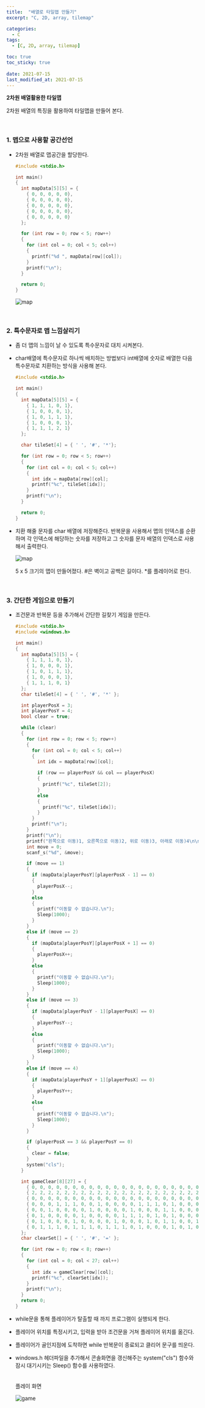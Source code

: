 ```yaml
---
title:  "배열로 타일맵 만들기"
excerpt: "C, 2D, array, tilemap"

categories:
  - C
tags:
  - [C, 2D, array, tilemap]

toc: true
toc_sticky: true
 
date: 2021-07-15
last_modified_at: 2021-07-15
---  
```


**2차원 배열활용한 타일맵**  <br/>

2차원 배열의 특징을 활용하여 타일맵을 만들어 본다.  

<br/>
  
### 1. 맵으로 사용할 공간선언  
  * 2차원 배열로 맵공간을 할당한다.
      ```c
      #include <stdio.h>

      int main()
      {
        int mapData[5][5] = {
          { 0, 0, 0, 0, 0},
          { 0, 0, 0, 0, 0},
          { 0, 0, 0, 0, 0},
          { 0, 0, 0, 0, 0},
          { 0, 0, 0, 0, 0}
        };

        for (int row = 0; row < 5; row++)
        {
          for (int col = 0; col < 5; col++)
          {
            printf("%d ", mapData[row][col]);
          }
          printf("\n");
        }

        return 0;
      }
      ```  
  
      ![map](/assets/images/20210715_Posting/1.png)  

      <br/>  

 ### 2. 특수문자로 맵 느낌살리기  
  * 좀 더 맵의 느낌이 날 수 있도록 특수문자로 대치 시켜본다.  
  * char배열에 특수문자로 하나씩 배치하는 방법보다 int배열에 숫자로 배열한 다음 특수문자로 치환하는 방식을 사용해 본다.  

    ```c
    #include <stdio.h>

    int main()
    {
      int mapData[5][5] = {
        { 1, 1, 1, 0, 1},
        { 1, 0, 0, 0, 1},
        { 1, 0, 1, 1, 1},
        { 1, 0, 0, 0, 1},
        { 1, 1, 1, 2, 1}
      };

      char tileSet[4] = { ' ', '#', '*'};

      for (int row = 0; row < 5; row++)
      {
        for (int col = 0; col < 5; col++)
        {
          int idx = mapData[row][col];
          printf("%c", tileSet[idx]);
        }
        printf("\n");
      }

      return 0;
    }
    ```  

  * 치환 해줄 문자를 char 배열에 저장해준다. 반복문을 사용해서 맵의 인덱스를 순환하며 각 인덱스에 해당하는 숫자를 저장하고 그 숫자를 문자 배열의 인덱스로 사용해서 출력한다.  

    ![map](/assets/images/20210715_Posting/2.png)  

    5 x 5 크기의 맵이 만들어졌다. #은 벽이고 공백은 길이다. *를 플레이어로 한다.  

<br/>

### 3. 간단한 게임으로 만들기
  * 조건문과 반복문 등을 추가해서 간단한 길찾기 게임을 만든다.  

    ```c
    #include <stdio.h>
    #include <windows.h>

    int main()
    {
      int mapData[5][5] = {
        { 1, 1, 1, 0, 1},
        { 1, 0, 0, 0, 1},
        { 1, 0, 1, 1, 1},
        { 1, 0, 0, 0, 1},
        { 1, 1, 1, 0, 1}
      };
      char tileSet[4] = { ' ', '#', '*' };

      int playerPosX = 3;
      int playerPosY = 4;
      bool clear = true;

      while (clear)
      {
        for (int row = 0; row < 5; row++)
        {
          for (int col = 0; col < 5; col++)
          {
            int idx = mapData[row][col];

            if (row == playerPosY && col == playerPosX)
            {
              printf("%c", tileSet[2]);
            }
            else
            {
              printf("%c", tileSet[idx]);
            }
          }
          printf("\n");
        }
        printf("\n");
        printf("왼쪽으로 이동)1, 오른쪽으로 이동)2, 위로 이동)3, 아래로 이동)4\n\n");
        int move = 0;
        scanf_s("%d", &move);

        if (move == 1)
        {
          if (mapData[playerPosY][playerPosX - 1] == 0)
          {
            playerPosX--;
          }
          else
          {
            printf("이동할 수 없습니다.\n");
            Sleep(1000);
          }
        }
        else if (move == 2)
        {
          if (mapData[playerPosY][playerPosX + 1] == 0)
          {
            playerPosX++;
          }
          else
          {
            printf("이동할 수 없습니다.\n");
            Sleep(1000);
          }
        }
        else if (move == 3)
        {
          if (mapData[playerPosY - 1][playerPosX] == 0)
          {
            playerPosY--;
          }
          else
          {
            printf("이동할 수 없습니다.\n");
            Sleep(1000);
          }
        }
        else if (move == 4)
        {
          if (mapData[playerPosY + 1][playerPosX] == 0)
          {
            playerPosY++;
          }
          else
          {
            printf("이동할 수 없습니다.\n");
            Sleep(1000);
          }
        }

        if (playerPosX == 3 && playerPosY == 0)
        {
          clear = false;
        }
        system("cls");
      }

      int gameClear[8][27] = {
        { 0, 0, 0, 0, 0, 0, 0, 0, 0, 0, 0, 0, 0, 0, 0, 0, 0, 0, 0, 0, 0, 0, 0, 0, 0, 0, 0},
        { 2, 2, 2, 2, 2, 2, 2, 2, 2, 2, 2, 2, 2, 2, 2, 2, 2, 2, 2, 2, 2, 2, 2, 2, 2, 2, 2},
        { 0, 0, 0, 0, 0, 0, 0, 0, 0, 0, 0, 0, 0, 0, 0, 0, 0, 0, 0, 0, 0, 0, 0, 0, 0, 0, 0},
        { 0, 0, 0, 1, 1, 1, 0, 0, 1, 0, 0, 0, 0, 1, 1, 1, 0, 1, 0, 0, 0, 0, 0, 1, 1, 0, 0},
        { 0, 0, 1, 0, 0, 0, 0, 1, 0, 0, 0, 0, 1, 0, 0, 0, 1, 1, 0, 0, 0, 0, 1, 0, 0, 1, 0},
        { 0, 1, 0, 0, 0, 0, 1, 0, 0, 0, 0, 1, 1, 1, 0, 1, 0, 1, 0, 0, 0, 1, 1, 1, 1, 0, 0},
        { 0, 1, 0, 0, 0, 1, 0, 0, 0, 0, 1, 0, 0, 0, 1, 0, 1, 1, 0, 0, 1, 0, 0, 0, 1, 0, 0},
        { 0, 1, 1, 1, 0, 1, 1, 1, 0, 1, 1, 1, 0, 1, 0, 0, 0, 1, 0, 1, 0, 0, 0, 0, 1, 0, 0}
      };
      char clearSet[] = { ' ', '#', '=' };

      for (int row = 0; row < 8; row++)
      {
        for (int col = 0; col < 27; col++)
        {
          int idx = gameClear[row][col];
          printf("%c", clearSet[idx]);
        }
        printf("\n");
      }
      return 0;
    }
    ```  

  * while문을 통해 플레이어가 탈출할 때 까지 프로그램이 실행되게 한다.  
  * 플레이어 위치를 특정시키고, 입력을 받아 조건문을 거쳐 플레이어 위치를 옮긴다.  
  * 플레이어가 골인지점에 도착하면 while 반복문이 종료되고 클리어 문구를 띄운다.  
  * windows.h 헤더파일을 추가해서 콘솔화면을 갱신해주는 system("cls") 함수와 잠시 대기시키는 Sleep() 함수를 사용하였다.  <br/><br/>  
  플레이 화면  
  
    ![game](/assets/images/20210715_Posting/3.gif)  